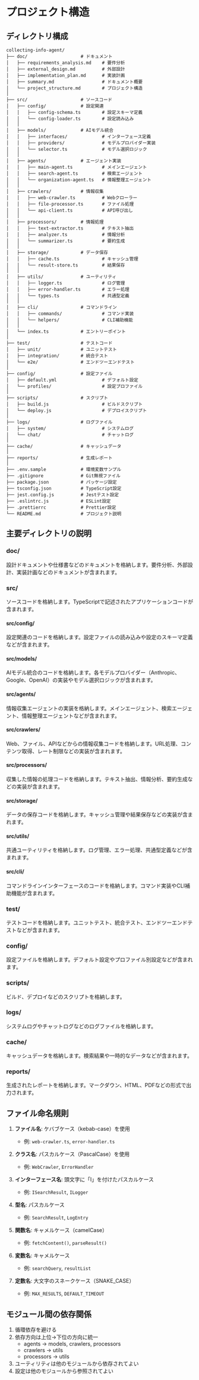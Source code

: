 # プロジェクト構造

## ディレクトリ構成

```
collecting-info-agent/
├── doc/                    # ドキュメント
│   ├── requirements_analysis.md    # 要件分析
│   ├── external_design.md          # 外部設計
│   ├── implementation_plan.md      # 実装計画
│   ├── summary.md                  # ドキュメント概要
│   └── project_structure.md        # プロジェクト構造
│
├── src/                    # ソースコード
│   ├── config/             # 設定関連
│   │   ├── config-schema.ts        # 設定スキーマ定義
│   │   └── config-loader.ts        # 設定読み込み
│   │
│   ├── models/             # AIモデル統合
│   │   ├── interfaces/             # インターフェース定義
│   │   ├── providers/              # モデルプロバイダー実装
│   │   └── selector.ts             # モデル選択ロジック
│   │
│   ├── agents/             # エージェント実装
│   │   ├── main-agent.ts           # メインエージェント
│   │   ├── search-agent.ts         # 検索エージェント
│   │   └── organization-agent.ts   # 情報整理エージェント
│   │
│   ├── crawlers/           # 情報収集
│   │   ├── web-crawler.ts          # Webクローラー
│   │   ├── file-processor.ts       # ファイル処理
│   │   └── api-client.ts           # API呼び出し
│   │
│   ├── processors/         # 情報処理
│   │   ├── text-extractor.ts       # テキスト抽出
│   │   ├── analyzer.ts             # 情報分析
│   │   └── summarizer.ts           # 要約生成
│   │
│   ├── storage/            # データ保存
│   │   ├── cache.ts                # キャッシュ管理
│   │   └── result-store.ts         # 結果保存
│   │
│   ├── utils/              # ユーティリティ
│   │   ├── logger.ts               # ログ管理
│   │   ├── error-handler.ts        # エラー処理
│   │   └── types.ts                # 共通型定義
│   │
│   ├── cli/                # コマンドライン
│   │   ├── commands/               # コマンド実装
│   │   └── helpers/                # CLI補助機能
│   │
│   └── index.ts            # エントリーポイント
│
├── test/                   # テストコード
│   ├── unit/               # ユニットテスト
│   ├── integration/        # 統合テスト
│   └── e2e/                # エンドツーエンドテスト
│
├── config/                 # 設定ファイル
│   ├── default.yml                 # デフォルト設定
│   └── profiles/                   # 設定プロファイル
│
├── scripts/                # スクリプト
│   ├── build.js                    # ビルドスクリプト
│   └── deploy.js                   # デプロイスクリプト
│
├── logs/                   # ログファイル
│   ├── system/                     # システムログ
│   └── chat/                       # チャットログ
│
├── cache/                  # キャッシュデータ
│
├── reports/                # 生成レポート
│
├── .env.sample             # 環境変数サンプル
├── .gitignore              # Git無視ファイル
├── package.json            # パッケージ設定
├── tsconfig.json           # TypeScript設定
├── jest.config.js          # Jestテスト設定
├── .eslintrc.js            # ESLint設定
├── .prettierrc             # Prettier設定
└── README.md               # プロジェクト説明
```

## 主要ディレクトリの説明

### doc/
設計ドキュメントや仕様書などのドキュメントを格納します。要件分析、外部設計、実装計画などのドキュメントが含まれます。

### src/
ソースコードを格納します。TypeScriptで記述されたアプリケーションコードが含まれます。

#### src/config/
設定関連のコードを格納します。設定ファイルの読み込みや設定のスキーマ定義などが含まれます。

#### src/models/
AIモデル統合のコードを格納します。各モデルプロバイダー（Anthropic、Google、OpenAI）の実装やモデル選択ロジックが含まれます。

#### src/agents/
情報収集エージェントの実装を格納します。メインエージェント、検索エージェント、情報整理エージェントなどが含まれます。

#### src/crawlers/
Web、ファイル、APIなどからの情報収集コードを格納します。URL処理、コンテンツ取得、レート制限などの実装が含まれます。

#### src/processors/
収集した情報の処理コードを格納します。テキスト抽出、情報分析、要約生成などの実装が含まれます。

#### src/storage/
データの保存コードを格納します。キャッシュ管理や結果保存などの実装が含まれます。

#### src/utils/
共通ユーティリティを格納します。ログ管理、エラー処理、共通型定義などが含まれます。

#### src/cli/
コマンドラインインターフェースのコードを格納します。コマンド実装やCLI補助機能が含まれます。

### test/
テストコードを格納します。ユニットテスト、統合テスト、エンドツーエンドテストなどが含まれます。

### config/
設定ファイルを格納します。デフォルト設定やプロファイル別設定などが含まれます。

### scripts/
ビルド、デプロイなどのスクリプトを格納します。

### logs/
システムログやチャットログなどのログファイルを格納します。

### cache/
キャッシュデータを格納します。検索結果や一時的なデータなどが含まれます。

### reports/
生成されたレポートを格納します。マークダウン、HTML、PDFなどの形式で出力されます。

## ファイル命名規則

1. **ファイル名**: ケバブケース（kebab-case）を使用
   - 例: `web-crawler.ts`, `error-handler.ts`

2. **クラス名**: パスカルケース（PascalCase）を使用
   - 例: `WebCrawler`, `ErrorHandler`

3. **インターフェース名**: 頭文字に「I」を付けたパスカルケース
   - 例: `ISearchResult`, `ILogger`

4. **型名**: パスカルケース
   - 例: `SearchResult`, `LogEntry`

5. **関数名**: キャメルケース（camelCase）
   - 例: `fetchContent()`, `parseResult()`

6. **変数名**: キャメルケース
   - 例: `searchQuery`, `resultList`

7. **定数名**: 大文字のスネークケース（SNAKE_CASE）
   - 例: `MAX_RESULTS`, `DEFAULT_TIMEOUT`

## モジュール間の依存関係

1. 循環依存を避ける
2. 依存方向は上位→下位の方向に統一
   - agents → models, crawlers, processors
   - crawlers → utils
   - processors → utils
3. ユーティリティは他のモジュールから依存されてよい
4. 設定は他のモジュールから参照されてよい 